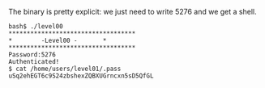 The binary is pretty explicit: we just need to write 5276 and we get a shell.
```shell
bash$ ./level00
***********************************
* 	     -Level00 -		  *
***********************************
Password:5276
Authenticated!
$ cat /home/users/level01/.pass
uSq2ehEGT6c9S24zbshexZQBXUGrncxn5sD5QfGL
```
